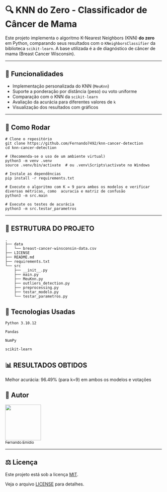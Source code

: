 # 🔍 KNN do Zero - Classificador de Câncer de Mama

Este projeto implementa o algoritmo K-Nearest Neighbors (KNN) **do zero** em Python, comparando seus resultados com o `KNeighborsClassifier` da biblioteca `scikit-learn`. A base utilizada é a de diagnóstico de câncer de mama (Breast Cancer Wisconsin).

---


## 🧠 Funcionalidades

- Implementação personalizada do KNN (`MeuKnn`)
- Suporte a ponderação por distância (peso) ou voto uniforme
- Comparação com o KNN da `scikit-learn`
- Avaliação da acurácia para diferentes valores de `k`
- Visualização dos resultados com gráficos

---

## 🚀 Como Rodar
```
# Clone o repositório
git clone https://github.com/Fernando7492/knn-cancer-detection
cd knn-cancer-detection

# (Recomenda-se o uso de um ambiente virtual)
python3 -m venv .venv
source .venv/bin/activate  # ou .venv\Scripts\activate no Windows

# Instale as dependências
pip install -r requirements.txt

# Execute o algoritmo com K = 9 para ambos os modelos e verificar diversas métricas, como  acuracia e matriz de confusão
python3 -m src.main

# Execute os testes de acurácia
python3 -m src.testar_parametros
```
---

## 📁 ESTRUTURA DO PROJETO

```
.
├── data
│   └── breast-cancer-winsconsin-data.csv
├── LICENSE
├── README.md
├── requirements.txt
└── src
    ├── __init__.py
    ├── main.py
    ├── MeuKnn.py
    ├── outliers_detection.py
    ├── preprocessing.py
    ├── testar_modelo.py
    └── testar_parametros.py
```
## 🧰 Tecnologias Usadas

    Python 3.10.12

    Pandas

    NumPy

    scikit-learn

## 📊 RESULTADOS OBTIDOS

Melhor acurácia: 96.49% (para k=9) em ambos os modelos e votações

## 👤 Autor

[<img loading="lazy" src="https://avatars.githubusercontent.com/u/112771403?v=4" width=115><br><sub>Fernando Emidio</sub>](https://github.com/Fernando7492)

---

## ⚖️ Licença

Este projeto está sob a licença [MIT](./LICENSE).  

Veja o arquivo [LICENSE](./LICENSE) para detalhes.